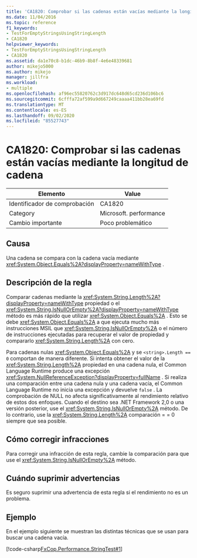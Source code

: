 ```yaml
---
title: 'CA1820: Comprobar si las cadenas están vacías mediante la longitud de cadena'
ms.date: 11/04/2016
ms.topic: reference
f1_keywords:
- TestForEmptyStringsUsingStringLength
- CA1820
helpviewer_keywords:
- TestForEmptyStringsUsingStringLength
- CA1820
ms.assetid: da1e70c8-b1dc-46b9-8b8f-4e6e48339681
author: mikejo5000
ms.author: mikejo
manager: jillfra
ms.workload:
- multiple
ms.openlocfilehash: af96ec55820762c3d917dc648d65cd236d106bc6
ms.sourcegitcommit: 6cfffa72af599a9d667249caaaa411bb28ea69fd
ms.translationtype: MT
ms.contentlocale: es-ES
ms.lasthandoff: 09/02/2020
ms.locfileid: "85527743"
---
```

# <a name="ca1820-test-for-empty-strings-using-string-length"></a>CA1820: Comprobar si las cadenas están vacías mediante la longitud de cadena

|Elemento|Value|
|-|-|
|Identificador de comprobación|CA1820|
|Category|Microsoft. performance|
|Cambio importante|Poco problemático|

## <a name="cause"></a>Causa

Una cadena se compara con la cadena vacía mediante <xref:System.Object.Equals%2A?displayProperty=nameWithType> .

## <a name="rule-description"></a>Descripción de la regla

Comparar cadenas mediante la <xref:System.String.Length%2A?displayProperty=nameWithType> propiedad o el <xref:System.String.IsNullOrEmpty%2A?displayProperty=nameWithType> método es más rápido que utilizar <xref:System.Object.Equals%2A> . Esto se debe <xref:System.Object.Equals%2A> a que ejecuta mucho más instrucciones MSIL que <xref:System.String.IsNullOrEmpty%2A> o el número de instrucciones ejecutadas para recuperar el valor de propiedad y compararlo <xref:System.String.Length%2A> con cero.

Para cadenas nulas <xref:System.Object.Equals%2A> y se `<string>.Length == 0` comportan de manera diferente. Si intenta obtener el valor de la <xref:System.String.Length%2A> propiedad en una cadena nula, el Common Language Runtime produce una excepción <xref:System.NullReferenceException?displayProperty=fullName> . Si realiza una comparación entre una cadena nula y una cadena vacía, el Common Language Runtime no inicia una excepción y devuelve `false` . La comprobación de NULL no afecta significativamente al rendimiento relativo de estos dos enfoques. Cuando el destino sea .NET Framework 2,0 o una versión posterior, use el <xref:System.String.IsNullOrEmpty%2A> método. De lo contrario, use la <xref:System.String.Length%2A> comparación = = 0 siempre que sea posible.

## <a name="how-to-fix-violations"></a>Cómo corregir infracciones

Para corregir una infracción de esta regla, cambie la comparación para que use el <xref:System.String.IsNullOrEmpty%2A> método.

## <a name="when-to-suppress-warnings"></a>Cuándo suprimir advertencias

Es seguro suprimir una advertencia de esta regla si el rendimiento no es un problema.

## <a name="example"></a>Ejemplo

En el ejemplo siguiente se muestran las distintas técnicas que se usan para buscar una cadena vacía.

[!code-csharp[FxCop.Performance.StringTest#1](../code-quality/codesnippet/CSharp/ca1820-test-for-empty-strings-using-string-length_1.cs)]
